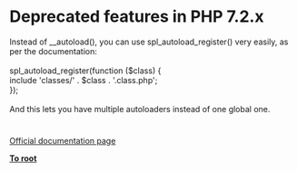 # Deprecated features in PHP 7.2.x



Instead of __autoload(), you can use spl_autoload_register() very easily, as per the documentation:<br><br>spl_autoload_register(function ($class) {<br>    include &apos;classes/&apos; . $class . &apos;.class.php&apos;;<br>});<br><br>And this lets you have multiple autoloaders instead of one global one.  

#

[Official documentation page](https://www.php.net/manual/en/migration72.deprecated.php)

**[To root](/README.md)**